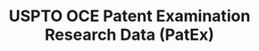 ---
bigquery: https://console.cloud.google.com/bigquery?p=patents-public-data&d=uspto_oce_pair&page=dataset
citation: 'Graham, S. Marco, A., and Miller, A. (2015). “The USPTO Patent Examination
  Research Dataset: A Window on the Process of Patent Examination.”'
contributors: Graham, S. Marco, A., Miller, A.
cost: None
description: The latest version of PatEx (referred to below as the 2020 release) contains
  detailed information on nearly 11.9 million publicly-viewable provisional and non-provisional
  patent applications to the USPTO and over 4.6 million Patent Cooperation Treaty
  (PCT) applications. It is based on data that OCE downloaded from the Patent Examination
  Data System (PEDS) in April, 2021. The PEDS data are sourced from Public PAIR. The
  first time that OCE used PEDS as the basis of PatEx was for the 2019 release. We
  took the PEDS data and organized it into the familiar PatEx data files, which are
  based on the organization of the Public PAIR portal. The data files include information
  on each application’s characteristics, prosecution history, continuation history,
  claims of foreign priority, patent term adjustment history, publication history,
  and correspondence address information.
documentation: 'For the 2019 and later releases, new technical documentation is available
  https://www.uspto.gov/sites/default/files/documents/PatEx-2019-Technical-Doc.pdf


  A document describing the 2014-2017 data sets is available and can be cited as:
  Graham, Stuart J.H. and Marco, Alan C. and Miller, Richard, The USPTO Patent Examination
  Research Dataset: A Window on the Process of Patent Examination (November 30, 2015).
  Available at SSRN: https://ssrn.com/abstract=2702637.'
last_edit: Mon, 04 Apr 2022 19:06:22 GMT
location: https://www.uspto.gov/ip-policy/economic-research/research-datasets/patent-examination-research-dataset-public-pair
maintained_by: EconomicsData@uspto.gov
related_publications: https://ssrn.com/abstract=29956744, https://ssrn.com/abstract=2702637
schema_fields: '[''inventor_name_last'', ''parent_country_code'', ''correspondence_street_line_2'',
  ''examiner_art_unit'', ''small_entity_indicator'', ''child_application_number'',
  ''application_number'', ''continuation_type'', ''uspc_subclass'', ''correspondence_region_code'',
  ''wipo_pub_date'', ''recorded_date'', ''examiner_name_first'', ''customer_number'',
  ''inventor_rank'', ''event_description'', ''invention_title'', ''atty_docket_number'',
  ''parent_application_number'', ''status_code'', ''disposal_type'', ''appl_status_date'',
  ''child_filing_date'', ''appl_status_code'', ''correspondence_country_name'', ''earliest_pgpub_number'',
  ''correspondence_street_line_1'', ''wipo_pub_number'', ''patent_number'', ''application_number_pair'',
  ''examiner_id'', ''application_type'', ''correspondence_city'', ''status_description'',
  ''foreign_parent_id'', ''sequence_number'', ''confirm_number'', ''correspondence_name_line_1'',
  ''invention_subject_matter'', ''examiner_name_middle'', ''foreign_parent_date'',
  ''parent_filing_date'', ''parent_country'', ''examiner_name_last'', ''inventor_address_type'',
  ''inventor_country_code'', ''inventor_name_middle'', ''correspondence_region_name'',
  ''inventor_country_name'', ''patent_issue_date'', ''event_code'', ''earliest_pgpub_date'',
  ''inventor_name_first'', ''uspc_class'', ''aia_first_to_file'', ''inventor_region_code'',
  ''correspondence_postal_code'', ''abandon_date'', ''correspondence_name_line_2'',
  ''filing_date'', ''file_location_date'', ''correspondence_country_code'', ''file_location'']'
shortname: patex
tags:
- patents
- legal
- history
terms_of_use: 'USPTO’s online databases are not designed or intended to be a source
  for bulk downloads of USPTO data when accessed through the website’s interfaces.
  Individuals, companies, IP addresses, or blocks of IP addresses who, in effect,
  deny or decrease service by generating unusually high numbers of database accesses
  (searches, pages, or hits), whether generated manually or in an automated fashion,
  may be denied access to USPTO servers without notice.


  Bulk data products may be separately obtained from the USPTO, either for free or
  at the cost of dissemination. For details, see information on Electronic Bulk Data
  Products: https://www.uspto.gov/learning-and-resources/electronic-bulk-data-products'
title: USPTO OCE Patent Examination Research Data (PatEx)
uuid: 4342caa7-23af-420c-b2f6-6088f133df6a
---